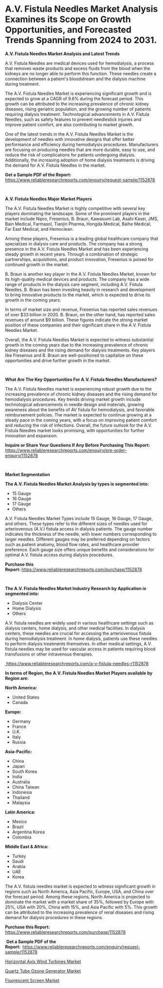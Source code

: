 <p><h1>A.V. Fistula Needles Market Analysis Examines its Scope on Growth Opportunities, and Forecasted Trends Spanning from 2024 to 2031.</h1></p><p><strong>A.V. Fistula Needles Market Analysis and Latest Trends</strong></p>
<p><p>A.V. Fistula Needles are medical devices used for hemodialysis, a process that removes waste products and excess fluids from the blood when the kidneys are no longer able to perform this function. These needles create a connection between a patient's bloodstream and the dialysis machine during treatment. </p><p>The A.V. Fistula Needles Market is experiencing significant growth and is expected to grow at a CAGR of 9.6% during the forecast period. This growth can be attributed to the increasing prevalence of chronic kidney diseases, rising geriatric population, and the growing number of patients requiring dialysis treatment. Technological advancements in A.V. Fistula Needles, such as safety features to prevent needlestick injuries and improve patient comfort, are also contributing to market growth.</p><p>One of the latest trends in the A.V. Fistula Needles Market is the development of needles with innovative designs that offer better performance and efficiency during hemodialysis procedures. Manufacturers are focusing on producing needles that are more durable, easy to use, and reduce the risk of complications for patients undergoing dialysis. Additionally, the increasing adoption of home dialysis treatments is driving the demand for A.V. Fistula Needles in the market.</p></p>
<p><strong>Get a Sample PDF of the Report:&nbsp;</strong> <a href="https://www.reliableresearchreports.com/enquiry/request-sample/1152878">https://www.reliableresearchreports.com/enquiry/request-sample/1152878</a></p>
<p>&nbsp;</p>
<p><strong>A.V. Fistula Needles Major Market Players</strong></p>
<p><p>The A.V. Fistula Needles Market is highly competitive with several key players dominating the landscape. Some of the prominent players in the market include Nipro, Fresenius, B. Braun, Kawasumi Lab, Asahi Kasei, JMS, Bain Medical, Farmasol, Tianjin Pharma, Hongda Medical, Baihe Medical, Far East Medical, and Hemoclean.</p><p>Among these players, Fresenius is a leading global healthcare company that specializes in dialysis care and products. The company has a strong presence in the A.V. Fistula Needles Market and has been experiencing steady growth in recent years. Through a combination of strategic partnerships, acquisitions, and product innovation, Fresenius is poised for continued growth in the market.</p><p>B. Braun is another key player in the A.V. Fistula Needles Market, known for its high-quality medical devices and products. The company has a wide range of products in the dialysis care segment, including A.V. Fistula Needles. B. Braun has been investing heavily in research and development to bring innovative products to the market, which is expected to drive its growth in the coming years.</p><p>In terms of market size and revenue, Fresenius has reported sales revenues of over $33 billion in 2020. B. Braun, on the other hand, has reported sales revenues of around $9 billion. These figures indicate the strong market position of these companies and their significant share in the A.V. Fistula Needles Market.</p><p>Overall, the A.V. Fistula Needles Market is expected to witness substantial growth in the coming years due to the increasing prevalence of chronic kidney diseases and the rising demand for dialysis treatments. Key players like Fresenius and B. Braun are well-positioned to capitalize on these opportunities and drive further growth in the market.</p></p>
<p>&nbsp;</p>
<p><strong>What Are The Key Opportunities For A.V. Fistula Needles Manufacturers?</strong></p>
<p><p>The A.V. Fistula Needles market is experiencing robust growth due to the increasing prevalence of chronic kidney diseases and the rising demand for hemodialysis procedures. Key trends driving market growth include technological advancements in needle design and materials, growing awareness about the benefits of AV fistula for hemodialysis, and favorable reimbursement policies. The market is expected to continue growing at a steady pace in the coming years, with a focus on improving patient comfort and reducing the risk of infections. Overall, the future outlook for the A.V. Fistula Needles market looks promising, with opportunities for further innovation and expansion.</p></p>
<p><strong>Inquire or Share Your Questions If Any Before Purchasing This Report:</strong> <a href="https://www.reliableresearchreports.com/enquiry/pre-order-enquiry/1152878">https://www.reliableresearchreports.com/enquiry/pre-order-enquiry/1152878</a></p>
<p>&nbsp;</p>
<p><strong>Market Segmentation</strong></p>
<p><strong>The A.V. Fistula Needles Market Analysis by types is segmented into:</strong></p>
<p><ul><li>15 Gauge</li><li>16 Gauge</li><li>17 Gauge</li><li>Others</li></ul></p>
<p><p>A.V. Fistula Needles Market Types include 15 Gauge, 16 Gauge, 17 Gauge, and others. These types refer to the different sizes of needles used for arteriovenous (A.V.) fistula access in dialysis patients. The gauge number indicates the thickness of the needle, with lower numbers corresponding to larger needles. Different gauges may be preferred depending on factors such as patient anatomy, blood flow rates, and healthcare provider preference. Each gauge size offers unique benefits and considerations for optimal A.V. fistula access during dialysis procedures.</p></p>
<p><strong>Purchase this Report:&nbsp;</strong><a href="https://www.reliableresearchreports.com/purchase/1152878">https://www.reliableresearchreports.com/purchase/1152878</a></p>
<p>&nbsp;</p>
<p><strong>The A.V. Fistula Needles Market Industry Research by Application is segmented into:</strong></p>
<p><ul><li>Dialysis Center</li><li>Home Dialysis</li><li>Others</li></ul></p>
<p><p>A.V. fistula needles are widely used in various healthcare settings such as dialysis centers, home dialysis, and other medical facilities. In dialysis centers, these needles are crucial for accessing the arteriovenous fistula during hemodialysis treatment. In home dialysis, patients use these needles to perform dialysis treatments themselves. In other medical settings, A.V. fistula needles may be used for vascular access in patients requiring blood transfusions or other intravenous therapies.</p></p>
<p><a href="https://www.reliableresearchreports.com/a-v-fistula-needles-r1152878">&nbsp;https://www.reliableresearchreports.com/a-v-fistula-needles-r1152878</a></p>
<p><strong>In terms of Region, the A.V. Fistula Needles Market Players available by Region are:</strong></p>
<p>
    <p> <strong> North America: </strong>
        <ul>
            <li>United States</li>
            <li>Canada</li>
        </ul>
        </p> 
    <p> <strong> Europe: </strong>
        <ul>
            <li>Germany</li>
            <li>France</li>
            <li>U.K.</li>
            <li>Italy</li>
            <li>Russia</li>
        </ul>
        </p> 
    <p> <strong> Asia-Pacific: </strong>
        <ul>
            <li>China</li>
            <li>Japan</li>
            <li>South Korea</li>
            <li>India</li>
            <li>Australia</li>
            <li>China Taiwan</li>
            <li>Indonesia</li>
            <li>Thailand</li>
            <li>Malaysia</li>
        </ul>
        </p> 
    <p> <strong> Latin America: </strong>
        <ul>
            <li>Mexico</li>
            <li>Brazil</li>
            <li>Argentina Korea</li>
            <li>Colombia</li>
        </ul>
        </p> 
    <p> <strong> Middle East & Africa: </strong>
        <ul>
            <li>Turkey</li>
            <li>Saudi</li>
            <li>Arabia</li>
            <li>UAE</li>
            <li>Korea</li>
        </ul>
    </p>
    </p>
<p><p>The A.V. fistula needles market is expected to witness significant growth in regions such as North America, Asia Pacific, Europe, USA, and China over the forecast period. Among these regions, North America is projected to dominate the market with a market share of 35%, followed by Europe with 25%, USA with 20%, China with 15%, and Asia Pacific with 5%. This growth can be attributed to the increasing prevalence of renal diseases and rising demand for dialysis procedures in these regions.</p></p>
<p><strong>Purchase this Report: </strong><a href="https://www.reliableresearchreports.com/purchase/1152878">https://www.reliableresearchreports.com/purchase/1152878</a></p>
<p>&nbsp;<strong>Get a Sample PDF of the Report:&nbsp;&nbsp;</strong><a href="https://www.reliableresearchreports.com/enquiry/request-sample/1152878">https://www.reliableresearchreports.com/enquiry/request-sample/1152878</a></p>
<p><strong></strong></p>
<p><p><a href="https://www.linkedin.com/pulse/horizontal-axis-wind-turbines-market-size-outlook-forecast-htnde">Horizontal Axis Wind Turbines Market</a></p><p><a href="https://www.linkedin.com/pulse/quartz-tube-ozone-generator-market-share-evolution-growth-lpe7e">Quartz Tube Ozone Generator Market</a></p><p><a href="https://www.linkedin.com/pulse/fluorescent-screen-market-size-reveals-best-marketing-channels-jhtte">Fluorescent Screen Market</a></p></p>